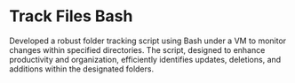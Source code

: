 # Track Files Bash
 Developed a robust folder tracking script using Bash under a VM to monitor changes within specified directories. The script, designed to enhance productivity and organization, efficiently identifies updates, deletions, and additions within the designated folders.
